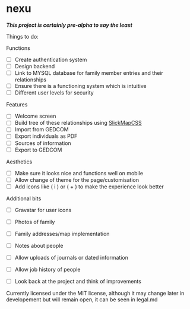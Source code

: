 # nexu
<b><i>This project is certainly pre-alpha to say the least</b></i>

Things to do: 

Functions
- [ ] Create authentication system
- [ ] Design backend
- [ ] Link to MYSQL database for family member entries and their relationships
- [ ] Ensure there is a functioning system which is intuitive 
- [ ] Different user levels for security

Features
- [ ] Welcome screen
- [ ] Build tree of these relationships using <a href="https://www.astuteo.com/slickmap/">SlickMapCSS</a>
- [ ] Import from GEDCOM
- [ ] Export individuals as PDF
- [ ] Sources of information
- [ ] Export to GEDCOM

Aesthetics
- [ ] Make sure it looks nice and functions well on mobile
- [ ] Allow change of theme for the page/customisation
- [ ] Add icons like ( i ) or ( + ) to make the experience look better

Additional bits
- [ ] Gravatar for user icons
- [ ] Photos of family
- [ ] Family addresses/map implementation
- [ ] Notes about people
- [ ] Allow uploads of journals or dated information
- [ ] Allow job history of people
- [ ] Look back at the project and think of improvements


Currently licensed under the MIT license, although it may change later in developement but will remain open, it can be seen in legal.md
